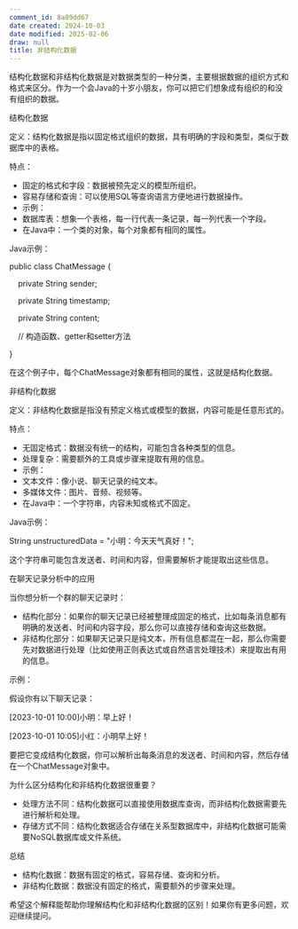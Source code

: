 ```yaml
---
comment_id: 8a89dd67
date created: 2024-10-03
date modified: 2025-02-06
draw: null
title: 非结构化数据
---
```

结构化数据和非结构化数据是对数据类型的一种分类，主要根据数据的组织方式和格式来区分。作为一个会Java的十岁小朋友，你可以把它们想象成有组织的和没有组织的数据。

  

结构化数据

  

定义：结构化数据是指以固定格式组织的数据，具有明确的字段和类型，类似于数据库中的表格。

  

特点：

  

- 固定的格式和字段：数据被预先定义的模型所组织。
- 容易存储和查询：可以使用SQL等查询语言方便地进行数据操作。
- 示例：
- 数据库表：想象一个表格，每一行代表一条记录，每一列代表一个字段。
- 在Java中：一个类的对象，每个对象都有相同的属性。

  

Java示例：

  

public class ChatMessage {

    private String sender;

    private String timestamp;

    private String content;

  

    // 构造函数、getter和setter方法

}

  

在这个例子中，每个ChatMessage对象都有相同的属性，这就是结构化数据。

  

非结构化数据

  

定义：非结构化数据是指没有预定义格式或模型的数据，内容可能是任意形式的。

  

特点：

  

- 无固定格式：数据没有统一的结构，可能包含各种类型的信息。
- 处理复杂：需要额外的工具或步骤来提取有用的信息。
- 示例：
- 文本文件：像小说、聊天记录的纯文本。
- 多媒体文件：图片、音频、视频等。
- 在Java中：一个字符串，内容未知或格式不固定。

  

Java示例：

  

String unstructuredData = "小明：今天天气真好！";

  

这个字符串可能包含发送者、时间和内容，但需要解析才能提取出这些信息。

  

在聊天记录分析中的应用

  

当你想分析一个群的聊天记录时：

  

- 结构化部分：如果你的聊天记录已经被整理成固定的格式，比如每条消息都有明确的发送者、时间和内容字段，那么你可以直接存储和查询这些数据。
- 非结构化部分：如果聊天记录只是纯文本，所有信息都混在一起，那么你需要先对数据进行处理（比如使用正则表达式或自然语言处理技术）来提取出有用的信息。

  

示例：

  

假设你有以下聊天记录：

  

[2023-10-01 10:00]小明：早上好！

[2023-10-01 10:05]小红：小明早上好！

  

要把它变成结构化数据，你可以解析出每条消息的发送者、时间和内容，然后存储在一个ChatMessage对象中。

  

为什么区分结构化和非结构化数据很重要？

  

- 处理方法不同：结构化数据可以直接使用数据库查询，而非结构化数据需要先进行解析和处理。
- 存储方式不同：结构化数据适合存储在关系型数据库中，非结构化数据可能需要NoSQL数据库或文件系统。

  

总结

  

- 结构化数据：数据有固定的格式，容易存储、查询和分析。
- 非结构化数据：数据没有固定的格式，需要额外的步骤来处理。

  

希望这个解释能帮助你理解结构化和非结构化数据的区别！如果你有更多问题，欢迎继续提问。
